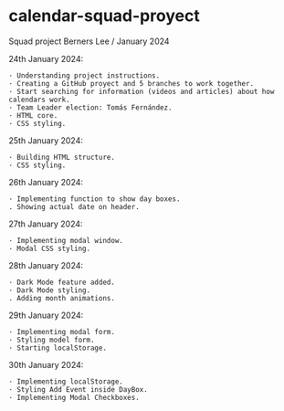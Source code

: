 # calendar-squad-proyect

Squad project Berners Lee / January 2024

24th January 2024:

    · Understanding project instructions.
    · Creating a GitHub proyect and 5 branches to work together.
    · Start searching for information (videos and articles) about how calendars work.
    · Team Leader election: Tomás Fernández.
    · HTML core.
    · CSS styling.

25th January 2024:

    · Building HTML structure.
    · CSS styling.

26th January 2024:

    · Implementing function to show day boxes.
    . Showing actual date on header.

27th January 2024:

    · Implementing modal window.
    · Modal CSS styling.

28th January 2024:

    · Dark Mode feature added.
    · Dark Mode styling.
    . Adding month animations.

29th January 2024:

    · Implementing modal form.
    · Styling model form.
    · Starting localStorage.

30th January 2024:

    · Implementing localStorage.
    · Styling Add Event inside DayBox.
    · Implementing Modal Checkboxes.
